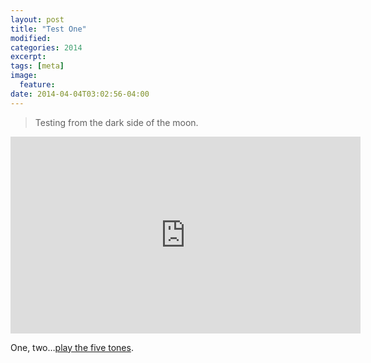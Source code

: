 ```yaml
---
layout: post
title: "Test One"
modified:
categories: 2014
excerpt:
tags: [meta]
image:
  feature:
date: 2014-04-04T03:02:56-04:00
---
```


> Testing from the dark side of the moon.  

<iframe width="560" height="315" src="https://www.youtube.com/embed/UnnGXa7WIGQ" frameborder="0" allowfullscreen></iframe>
<br>

One, two…[play the five tones](https://www.youtube.com/watch?v=UnnGXa7WIGQ).  